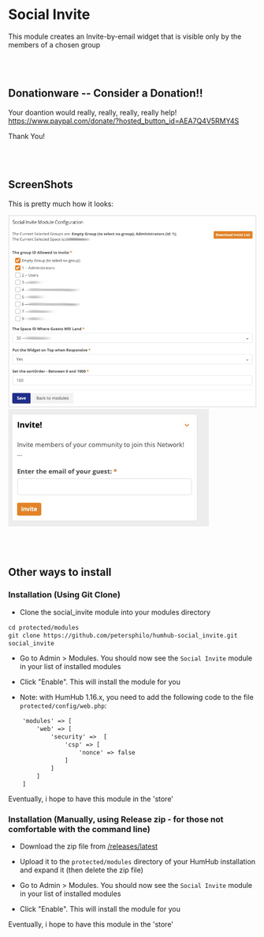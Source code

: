 # Social Invite
This module creates an Invite-by-email widget that is visible only by the members of a chosen group


<br><br>

## Donationware -- Consider a Donation!!

Your doantion would really, really, really, really help!  
https://www.paypal.com/donate/?hosted_button_id=AEA7Q4V5RMY4S

Thank You!

<br><br>

## ScreenShots

This is pretty much how it looks:

![ScreenShot 1](/assets/screen-1.jpg?raw=true "ScreenShot 1")  
![ScreenShot 2](/assets/screen-2.jpg?raw=true "ScreenShot 2")

<br><br>

## Other ways to install

### Installation (Using Git Clone)

- Clone the social_invite module into your modules directory
```
cd protected/modules
git clone https://github.com/petersphilo/humhub-social_invite.git social_invite
```

- Go to Admin > Modules. You should now see the `Social Invite` module in your list of installed modules

- Click "Enable". This will install the module for you

- Note: with HumHub 1.16.x, you need to add the following code to the file `protected/config/web.php`:
```
	'modules' => [
		'web' => [
			'security' =>  [
				'csp' => [
					'nonce' => false
				]
			]
		]
	]
```

Eventually, i hope to have this module in the 'store'

### Installation (Manually, using Release zip - for those not comfortable with the command line)

- Download the zip file from [/releases/latest](https://github.com/petersphilo/humhub-social_invite/releases/latest)

- Upload it to the `protected/modules` directory of your HumHub installation and expand it (then delete the zip file)

- Go to Admin > Modules. You should now see the `Social Invite` module in your list of installed modules

- Click "Enable". This will install the module for you

Eventually, i hope to have this module in the 'store'